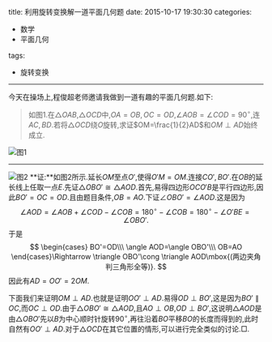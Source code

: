 title: 利用旋转变换解一道平面几何题
date: 2015-10-17 19:30:30
categories:
- 数学
- 平面几何

tags:
- 旋转变换

---
今天在操场上,程俊超老师邀请我做到一道有趣的平面几何题.如下:

>如图1.在$\triangle OAB$,$\triangle OCD$中,$OA=OB,OC=OD$,$\angle AOB=\angle COD=90^{\circ}$,连$AC,BD$.若将$\triangle OCD$绕$O$旋转,求证$OM=\frac{1}{2}AD$和$OM\perp AD$始终成立.

![图1](/img/利用旋转变换解一道平面几何题-1.png)

----
![图2](/img/利用旋转变换解一道平面几何题-2.png)
**证:**如图2所示.延长$OM$至点$O'$,使得$O'M=OM$.连接$CO',BO'$.在$OB$的延长线上任取一点$E$.先证$\triangle OBO'\cong \triangle AOD$.首先,易得四边形$OCO'B$是平行四边形,因此$BO'=OC=OD$.且由题目条件,$OB=AO$.下证$\angle OBO'=\angle AOD$.这是因为
$$
\angle AOD=\angle AOB+\angle COD-\angle COB=180^{\circ}-\angle COB=180^{\circ}-\angle O'BE=\angle OBO'.
$$
于是
$$
\begin{cases}
  BO'=OD\\\
\angle AOD=\angle OBO'\\\
OB=AO
\end{cases}\Rightarrow \triangle OBO'\cong \triangle AOD\mbox{(两边夹角判三角形全等)}.
$$
因此有$AD=OO'=2OM$.


下面我们来证明$OM\perp AD$.也就是证明$OO'\perp AD$.易得$OD\perp BO'$,这是因为$BO'\parallel OC$,而$OC\perp OD$.由于$\triangle OBO'\cong \triangle AOD$,且$AO\perp OB$,$OD\perp BO'$,这说明$\triangle AOD$是由$\triangle OBO'$先以$B$为中心顺时针旋转$90^{\circ}$,再往沿着$BO$平移$BO$的长度而得到的,此时自然有$OO'\perp AD$.对于$\triangle OCD$在其它位置的情形,可以进行完全类似的讨论.$\Box$.

